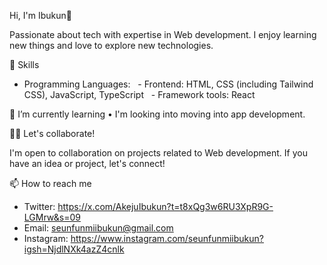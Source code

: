 Hi, I'm Ibukun👋 

Passionate about tech with expertise in Web development. I enjoy learning new things and love to explore new technologies. 

🔧 Skills 
- Programming Languages:
  - Frontend: HTML, CSS (including Tailwind CSS), JavaScript, TypeScript
  - Framework tools: React 

🌱 I’m currently learning
• I'm looking into moving into app development. 

👯‍♀️ Let's collaborate! 

I'm open to collaboration on projects related to Web development. If you have an idea or project, let's connect! 

📫 How to reach me 

- Twitter: https://x.com/AkejuIbukun?t=t8xQg3w6RU3XpR9G-LGMrw&s=09
- Email: seunfunmiibukun@gmail.com 
- Instagram: https://www.instagram.com/seunfunmiibukun?igsh=NjdlNXk4azZ4cnlk


<!---
SeunfunmiIbukun/SeunfunmiIbukun is a ✨ special ✨ repository because its `README.md` (this file) appears on your GitHub profile.
You can click the Preview link to take a look at your changes.
--->
